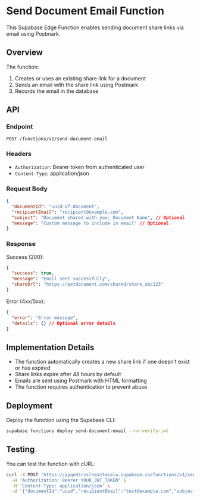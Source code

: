 # Send Document Email Function

This Supabase Edge Function enables sending document share links via email using Postmark.

## Overview

The function:

1. Creates or uses an existing share link for a document
2. Sends an email with the share link using Postmark
3. Records the email in the database

## API

### Endpoint

```
POST /functions/v1/send-document-email
```

### Headers

- `Authorization`: Bearer token from authenticated user
- `Content-Type`: application/json

### Request Body

```json
{
  "documentId": "uuid-of-document",
  "recipientEmail": "recipient@example.com",
  "subject": "Document shared with you: Document Name", // Optional
  "message": "Custom message to include in email" // Optional
}
```

### Response

Success (200):

```json
{
  "success": true,
  "message": "Email sent successfully",
  "shareUrl": "https://petdocument.com/shared/share_abc123"
}
```

Error (4xx/5xx):

```json
{
  "error": "Error message",
  "details": {} // Optional error details
}
```

## Implementation Details

- The function automatically creates a new share link if one doesn't exist or has expired
- Share links expire after 48 hours by default
- Emails are sent using Postmark with HTML formatting
- The function requires authentication to prevent abuse

## Deployment

Deploy the function using the Supabase CLI:

```bash
supabase functions deploy send-document-email --no-verify-jwt
```

## Testing

You can test the function with cURL:

```bash
curl -X POST 'https://yyqodsrvslheazteialw.supabase.co/functions/v1/send-document-email' \
  -H 'Authorization: Bearer YOUR_JWT_TOKEN' \
  -H 'Content-Type: application/json' \
  -d '{"documentId":"uuid","recipientEmail":"test@example.com","subject":"Test Email","message":"Testing document sharing"}'
```
